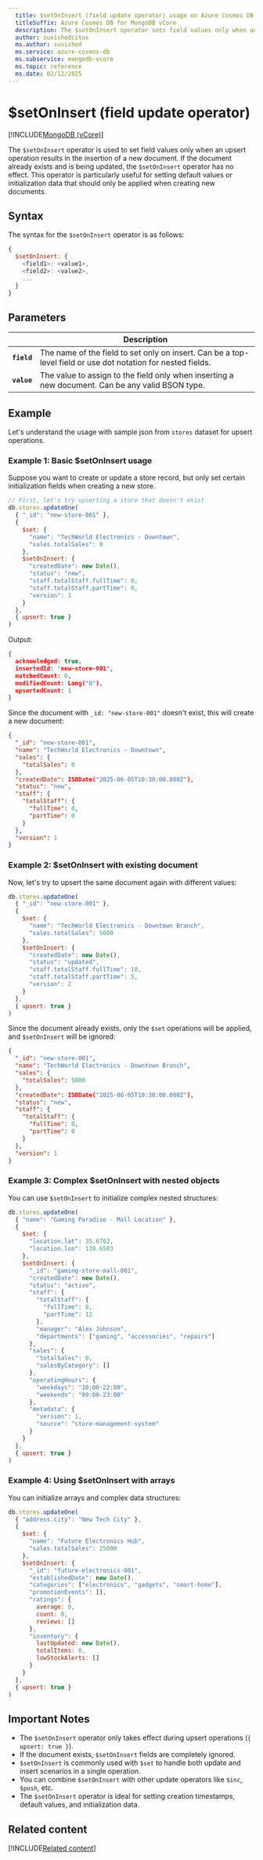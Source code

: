 ```yaml
---
  title: $setOnInsert (field update operator) usage on Azure Cosmos DB for MongoDB vCore
  titleSuffix: Azure Cosmos DB for MongoDB vCore
  description: The $setOnInsert operator sets field values only when an upsert operation results in an insert of a new document.
  author: suvishodcitus
  ms.author: suvishod
  ms.service: azure-cosmos-db
  ms.subservice: mongodb-vcore
  ms.topic: reference
  ms.date: 02/12/2025
---
```


# $setOnInsert (field update operator)

[!INCLUDE[MongoDB (vCore)](~/reusable-content/ce-skilling/azure/includes/cosmos-db/includes/appliesto-mongodb-vcore.md)]

The `$setOnInsert` operator is used to set field values only when an upsert operation results in the insertion of a new document. If the document already exists and is being updated, the `$setOnInsert` operator has no effect. This operator is particularly useful for setting default values or initialization data that should only be applied when creating new documents.

## Syntax

The syntax for the `$setOnInsert` operator is as follows:

```javascript
{
  $setOnInsert: {
    <field1>: <value1>,
    <field2>: <value2>,
    ...
  }
}
```

## Parameters

| | Description |
| --- | --- |
| **`field`** | The name of the field to set only on insert. Can be a top-level field or use dot notation for nested fields. |
| **`value`** | The value to assign to the field only when inserting a new document. Can be any valid BSON type. |

## Example

Let's understand the usage with sample json from `stores` dataset for upsert operations.

### Example 1: Basic $setOnInsert usage

Suppose you want to create or update a store record, but only set certain initialization fields when creating a new store.

```javascript
// First, let's try upserting a store that doesn't exist
db.stores.updateOne(
  { "_id": "new-store-001" },
  {
    $set: {
      "name": "TechWorld Electronics - Downtown",
      "sales.totalSales": 0
    },
    $setOnInsert: {
      "createdDate": new Date(),
      "status": "new",
      "staff.totalStaff.fullTime": 0,
      "staff.totalStaff.partTime": 0,
      "version": 1
    }
  },
  { upsert: true }
)
```
Output:
```json
{
  acknowledged: true,
  insertedId: 'new-store-001',
  matchedCount: 0,
  modifiedCount: Long("0"),
  upsertedCount: 1
}
```

Since the document with `_id: "new-store-001"` doesn't exist, this will create a new document:


```json
{
  "_id": "new-store-001",
  "name": "TechWorld Electronics - Downtown",
  "sales": {
    "totalSales": 0
  },
  "createdDate": ISODate("2025-06-05T10:30:00.000Z"),
  "status": "new",
  "staff": {
    "totalStaff": {
      "fullTime": 0,
      "partTime": 0
    }
  },
  "version": 1
}
```

### Example 2: $setOnInsert with existing document

Now, let's try to upsert the same document again with different values:

```javascript
db.stores.updateOne(
  { "_id": "new-store-001" },
  {
    $set: {
      "name": "TechWorld Electronics - Downtown Branch",
      "sales.totalSales": 5000
    },
    $setOnInsert: {
      "createdDate": new Date(),
      "status": "updated",
      "staff.totalStaff.fullTime": 10,
      "staff.totalStaff.partTime": 5,
      "version": 2
    }
  },
  { upsert: true }
)
```

Since the document already exists, only the `$set` operations will be applied, and `$setOnInsert` will be ignored:

```json
{
  "_id": "new-store-001",
  "name": "TechWorld Electronics - Downtown Branch",
  "sales": {
    "totalSales": 5000
  },
  "createdDate": ISODate("2025-06-05T10:30:00.000Z"),
  "status": "new",
  "staff": {
    "totalStaff": {
      "fullTime": 0,
      "partTime": 0
    }
  },
  "version": 1
}
```

### Example 3: Complex $setOnInsert with nested objects

You can use `$setOnInsert` to initialize complex nested structures:

```javascript
db.stores.updateOne(
  { "name": "Gaming Paradise - Mall Location" },
  {
    $set: {
      "location.lat": 35.6762,
      "location.lon": 139.6503
    },
    $setOnInsert: {
      "_id": "gaming-store-mall-001",
      "createdDate": new Date(),
      "status": "active",
      "staff": {
        "totalStaff": {
          "fullTime": 8,
          "partTime": 12
        },
        "manager": "Alex Johnson",
        "departments": ["gaming", "accessories", "repairs"]
      },
      "sales": {
        "totalSales": 0,
        "salesByCategory": []
      },
      "operatingHours": {
        "weekdays": "10:00-22:00",
        "weekends": "09:00-23:00"
      },
      "metadata": {
        "version": 1,
        "source": "store-management-system"
      }
    }
  },
  { upsert: true }
)
```

### Example 4: Using $setOnInsert with arrays

You can initialize arrays and complex data structures:

```javascript
db.stores.updateOne(
  { "address.city": "New Tech City" },
  {
    $set: {
      "name": "Future Electronics Hub",
      "sales.totalSales": 25000
    },
    $setOnInsert: {
      "_id": "future-electronics-001",
      "establishedDate": new Date(),
      "categories": ["electronics", "gadgets", "smart-home"],
      "promotionEvents": [],
      "ratings": {
        average: 0,
        count: 0,
        reviews: []
      },
      "inventory": {
        lastUpdated: new Date(),
        totalItems: 0,
        lowStockAlerts: []
      }
    }
  },
  { upsert: true }
)
```

## Important Notes

- The `$setOnInsert` operator only takes effect during upsert operations (`{ upsert: true }`).
- If the document exists, `$setOnInsert` fields are completely ignored.
- `$setOnInsert` is commonly used with `$set` to handle both update and insert scenarios in a single operation.
- You can combine `$setOnInsert` with other update operators like `$inc`, `$push`, etc.
- The `$setOnInsert` operator is ideal for setting creation timestamps, default values, and initialization data.

## Related content

[!INCLUDE[Related content](../includes/related-content.md)]
